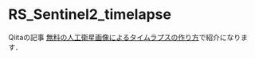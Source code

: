 # RS_Sentinel2_timelapse

Qiitaの記事 [無料の人工衛星画像によるタイムラプスの作り方](https://qiita.com/nigo1973/items/28c873a21fc155a511bf)で紹介になります．
